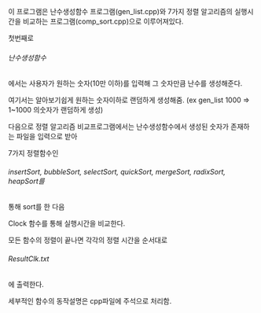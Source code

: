 이 프로그램은 난수생성함수 프로그램(gen_list.cpp)와 7가지 정렬 알고리즘의 실행시간을 비교하는 프로그램(comp_sort.cpp)으로 이루어져있다.

첫번째로 <h6>난수생성함수</h6>에서는 사용자가 원하는 숫자(10만 이하)를 입력해 그 숫자만큼 난수를 생성해준다.

여기서는 알아보기쉽게 원하는 숫자이하로 랜덤하게 생성해줌. (ex gen_list 1000 => 1~1000 의숫자가 랜덤하게 생성) 

다음으로 정렬 알고리즘 비교프로그램에서는 난수생성함수에서 생성된 숫자가 존재하는 파일을 입력으로 받아 

7가지 정렬함수인 <h6>insertSort, bubbleSort, selectSort, quickSort, mergeSort, radixSort, heapSort를</h6> 통해 sort를 한 다음

Clock 함수를 통해 실행시간을 비교한다. 

모든 함수의 정렬이 끝나면 각각의 정렬 시간을 순서대로 <h6>ResultClk.txt</h6>에 출력한다.

세부적인 함수의 동작설명은 cpp파일에 주석으로 처리함.

